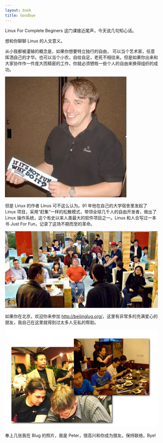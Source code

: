 ```yaml
---
layout: book
title: Goodbye
---
```


Linux For Complete Beginers 这门课接近尾声，今天说几句知心话。

想和你聊聊 Linux 的人文意义。

从小我都被灌输的概念是，如果你想要特立独行的自由，
可以当个艺术家，任意挥洒自己的才华。也可以当个小农，自给自足，老死不相往来。但是如果你出来和大家协作作一件庞大而精密的工作，你就必须牺牲一些个人的自由来换得组织的成功。

![](images/linus.png)

但是 Linux 的作者 Linus 可不这么认为。91 年他在自己的大学宿舍里发起了 Linux 项目，采用“赶集”一样的松散模式，带领全球几千人的自由开发者，做出了 Linux 操作系统，这个有史以来人类最大的软件项目之一。Linus 和人合写过一本书 Just For Fun，记录了这场不期而至的革命。

![](images/blug.png)

如果你在北京，欢迎你来参加 <http://beijinglug.org/>，这里有非常多的充满爱心的朋友，我自己在这里就得到过太多人无私的帮助。

![](images/peterblug.png)

奉上几张我在 Blug 的照片，我是 Peter，很高兴和你成为朋友。保持联络，Bye!


